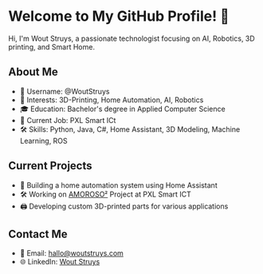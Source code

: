 # Welcome to My GitHub Profile! 👋

Hi, I'm Wout Struys, a passionate technologist focusing on AI, Robotics, 3D printing, and Smart Home.

## About Me

- 👋 Username: @WoutStruys
- 👀 Interests: 3D-Printing, Home Automation, AI, Robotics
- 🎓 Education: Bachelor's degree in Applied Computer Science
- 💼 Current Job: PXL Smart ICt
- 🛠 Skills: Python, Java, C#, Home Assistant, 3D Modeling, Machine Learning, ROS

## Current Projects

- 🤖 Building a home automation system using Home Assistant
- 🛠 Working on [AMOROSO²](https://amoroso.pxl.be/) Project at PXL Smart ICT
- 🖨 Developing custom 3D-printed parts for various applications

## Contact Me

- 📧 Email: [hallo@woutstruys.com](mailto:hallo@woutstruys.com)
- 🌐 LinkedIn: [Wout Struys](https://www.linkedin.com/in/wout-struys/)

<!---
WoutStruys/WoutStruys is a ✨ special ✨ repository because its `README.md` (this file) appears on your GitHub profile.
You can click the Preview link to take a look at your changes.
--->

